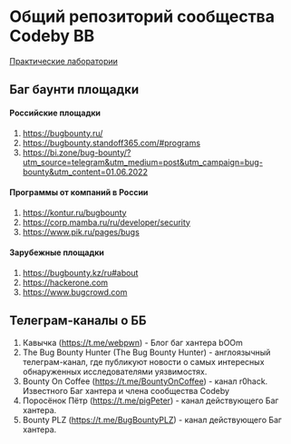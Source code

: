 # Общий репозиторий сообщества Codeby BB

[Практические лаборатории](https://github.com/a-chernobrov/for_newby_in_bug_bounty/blob/main/practice/PRACTICE.md)




## Баг баунти площадки

#### Российские площадки

1. https://bugbounty.ru/
2. https://bugbounty.standoff365.com/#programs
3. https://bi.zone/bug-bounty/?utm_source=telegram&utm_medium=post&utm_campaign=bug-bounty&utm_content=01.06.2022


#### Программы от компаний в России

1. https://kontur.ru/bugbounty
2. https://corp.mamba.ru/ru/developer/security
3. https://www.pik.ru/pages/bugs

#### Зарубежные площадки

1. https://bugbounty.kz/ru#about
2. https://hackerone.com
3. https://www.bugcrowd.com

## Телеграм-каналы о ББ

1. Кавычка (https://t.me/webpwn) - Блог баг хантера bOOm
2. The Bug Bounty Hunter (The Bug Bounty Hunter) - англоязычный телеграм-канал, где публикуют новости о самых интересных обнаруженных исследователями уязвимостях.
3. Bounty On Coffee (https://t.me/BountyOnCoffee) - канал r0hack. Известного Баг хантера и члена сообщества Codeby
4. Поросёнок Пётр (https://t.me/pigPeter) - канал действующего Баг хантера.
5. Bounty PLZ (https://t.me/BugBountyPLZ) - канал действующего Баг хантера.
